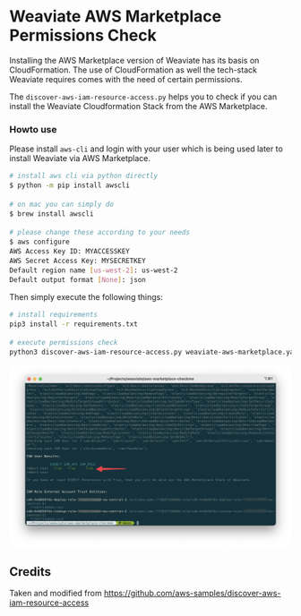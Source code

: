 # Weaviate AWS Marketplace Permissions Check

Installing the AWS Marketplace version of Weaviate has its basis on CloudFormation.
The use of CloudFormation as well the tech-stack Weaviate requires comes with the 
need of certain permissions.

The `discover-aws-iam-resource-access.py` helps you to check if you can install the 
Weaviate Cloudformation Stack from the AWS Marketplace.

### Howto use

Please install `aws-cli` and login with your user which is being used later to install
Weaviate via AWS Marketplace.

```bash
# install aws cli via python directly
$ python -m pip install awscli

# on mac you can simply do
$ brew install awscli

# please change these according to your needs
$ aws configure
AWS Access Key ID: MYACCESSKEY
AWS Secret Access Key: MYSECRETKEY
Default region name [us-west-2]: us-west-2
Default output format [None]: json
```

Then simply execute the following things:

```bash
# install requirements
pip3 install -r requirements.txt

# execute permissions check
python3 discover-aws-iam-resource-access.py weaviate-aws-marketplace.yaml
```

![Result of IAM Check](preview.png "Result of a successful IAM Check")

## Credits 
Taken and modified from https://github.com/aws-samples/discover-aws-iam-resource-access 
